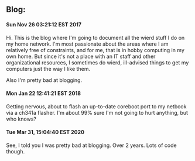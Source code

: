 Blog:
-----

#### Sun Nov 26 03:21:12 EST 2017

Hi. This is the blog where I'm going to document all the wierd stuff I do on my
home network. I'm most passionate about the areas where I am relatively free of
constraints, and for me, that is in hobby computing in my own home. But since
it's not a place with an IT staff and other organizational resources, I
sometimes do wierd, ill-advised things to get my computers just the way I like
them.

Also I'm pretty bad at blogging.

#### Mon Jan 22 12:41:21 EST 2018

Getting nervous, about to flash an up-to-date coreboot port to my netbook via
a ch341a flasher. I'm about 99% sure I'm not going to hurt anything, but who
knows?

#### Tue Mar 31, 15:04:40 EST 2020

See, I told you I was pretty bad at blogging. Over 2 years. Lots of code though.
